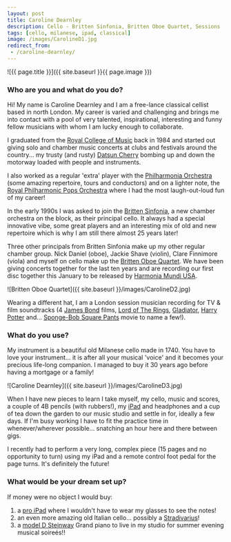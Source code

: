 ```yaml
---
layout: post
title: Caroline Dearnley
description: Cello - Britten Sinfonia, Britten Oboe Quartet, Sessions
tags: [cello, milanese, ipad, classical]
image: /images/CarolineD1.jpg
redirect_from:
 - /caroline-dearnley/
---
```


![{{ page.title }}]({{ site.baseurl }}{{ page.image }})

### Who are you and what do you do?

Hi! My name is Caroline Dearnley and I am a free-lance classical cellist based in north London. My career is varied and challenging and brings me into contact with a  pool of very talented, inspirational, interesting and funny fellow musicians with whom I am lucky enough to collaborate.

I graduated from the [Royal College of Music](http://www.rcm.ac.uk/) back in 1984 and started out giving solo and chamber music concerts at clubs and festivals around the country... my trusty (and rusty) [Datsun Cherry](https://en.wikipedia.org/wiki/Nissan_Cherry) bombing up and down the motorway loaded with people and instruments.

I also worked as a regular 'extra' player with the [Philharmonia Orchestra](http://www.philharmonia.co.uk/) (some amazing repertoire, tours and conductors) and on a lighter note, the [Royal Philharmonic Pops Orchestra](https://en.wikipedia.org/wiki/Royal_Philharmonic_Orchestra#Non-classical_work) where I had the most laugh-out-loud fun of my career!

In the early 1990s I was asked to join the [Britten Sinfonia](http://www.brittensinfonia.com/), a new chamber orchestra on the block, as their principal cello. It always had a special innovative vibe, some great players and an interesting mix of old and new repertoire which is why I am still there almost 25 years later!

Three other principals from Britten Sinfonia make up my other regular chamber group. Nick Daniel (oboe), Jackie Shave (violin), Clare Finnimore (viola) and myself on cello make up the [Britten Oboe Quartet](http://nicholasdaniel.co.uk/britten-oboe-quartet/). We have been giving concerts together for the last ten years and are recording our first disc together this January to be released by [Harmonia Mundi USA](http://store.harmoniamundi.com/).

![Britten Oboe Quartet]({{ site.baseurl }}/images/CarolineD2.jpg)

Wearing a different hat, I am a London session musician recording for TV & film soundtracks (4 [James Bond](http://www.007.com/) films, [Lord of The Rings](http://www.amazon.co.uk/Lord-Rings-Complete-Howard-Shore/dp/B0000TAZBK), [Gladiator](http://www.amazon.co.uk/Gladiator-Hans-Zimmer/dp/B00004STPT), [Harry Potter](http://www.amazon.co.uk/Complete-Harry-Potter-Music-Collection/dp/B00701QW1S) and... [Sponge-Bob Square Pants](https://en.wikipedia.org/wiki/The_SpongeBob_Movie:_Sponge_Out_of_Water) movie to name a few!).

### What do you use?

My instrument is a beautiful old Milanese cello made in 1740. You have to love your instrument... it is after all your musical 'voice' and it becomes your precious life-long companion. I managed to buy it 30 years ago before having a mortgage or a family! 

![Caroline Dearnley]({{ site.baseurl }}/images/CarolineD3.jpg)

When I have new pieces to learn I take myself, my cello, music and scores, a couple of 4B pencils (with rubbers!), my [iPad](http://www.apple.com/uk/ipad/) and headphones and a cup of tea down the garden to our music studio and settle in for, ideally a few days. If I'm busy working I have to fit the practice time in whenever/wherever possible... snatching an hour here and there between gigs.

I recently had to perform a very long, complex piece (15 pages and no opportunity to turn) using my iPad and a remote control foot pedal for the page turns. It's definitely the future!

### What would be your dream set up?

If money were no object I would buy:

1. a [pro iPad](http://www.apple.com/uk/ipad-pro/) where I wouldn't have to wear my glasses to see the notes!
2. an even more amazing old Italian cello... possibly a [Stradivarius](https://en.wikipedia.org/wiki/Stradivarius)!
3. a [model D Steinway](http://www.steinway.com/pianos/steinway/grand/model-d/) Grand piano to live in my studio for summer evening musical soireés!!